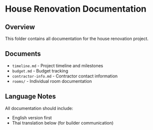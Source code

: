 # House Renovation Documentation

## Overview
This folder contains all documentation for the house renovation project.

## Documents
- `timeline.md` - Project timeline and milestones
- `budget.md` - Budget tracking
- `contractor-info.md` - Contractor contact information
- `rooms/` - Individual room documentation

## Language Notes
All documentation should include:
- English version first
- Thai translation below (for builder communication)
